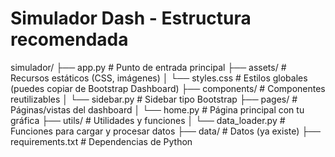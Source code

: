 # Simulador Dash - Estructura recomendada

simulador/
├── app.py                  # Punto de entrada principal
├── assets/                 # Recursos estáticos (CSS, imágenes)
│   └── styles.css          # Estilos globales (puedes copiar de Bootstrap Dashboard)
├── components/             # Componentes reutilizables
│   └── sidebar.py          # Sidebar tipo Bootstrap
├── pages/                  # Páginas/vistas del dashboard
│   └── home.py             # Página principal con tu gráfica
├── utils/                  # Utilidades y funciones
│   └── data_loader.py      # Funciones para cargar y procesar datos
├── data/                   # Datos (ya existe)
├── requirements.txt        # Dependencias de Python
